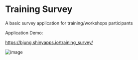 # Training Survey

A basic survey application for training/workshops participants

Application Demo:

https://bjung.shinyapps.io/training_survey/ 

![image](https://user-images.githubusercontent.com/8600091/181060523-d0ce3359-f3d1-4787-87df-fea6a69e0c7e.png)


